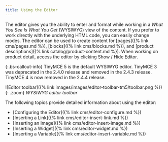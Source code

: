 ```yaml
---
title: Using the Editor
---
```


The editor gives you the ability to enter and format while working in a _What You See Is What You Get_ (WYSIWYG) view of the content. If you prefer to work directly with the underlying HTML code, you can easily change modes. The editor can be used to create content for [pages]({% link cms/pages.md %}), [blocks]({% link cms/blocks.md %}), and [product descriptions]({% link catalog/product-content.md %}). When working on product detail, access the editor by clicking <span class="btn">Show / Hide Editor</span>.

{:.bs-callout-info}
TinyMCE 5 is the default WYSIWYG editor. TinyMCE 3 was deprecated in the 2.4.0 release and removed in the 2.4.3 release. TinyMCE 4 is now removed in the 2.4.4 release.

![Editor toolbar]({% link images/images/editor-toolbar-tm5/toolbar.png %}){: .zoom}
_WYSIWYG editor toolbar_

The following topics provide detailed information about using the editor:

- [Configuring the Editor]({% link cms/editor-configure.md %})
- [Inserting a Link]({% link cms/editor-insert-link.md %})
- [Inserting an Image]({% link cms/editor-insert-image.md %})
- [Inserting a Widget]({% link cms/editor-widget.md %})
- [Inserting a Variable]({% link cms/editor-insert-variable.md %})
